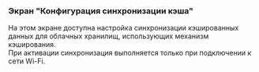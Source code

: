 ### Экран "Конфигурация синхронизации кэша"

На этом экране доступна настройка синхронизации кэшированных данных для облачных хранилищ, использующих механизм кэширования.  
При активации синхронизация выполняется только при подключении к сети Wi-Fi.